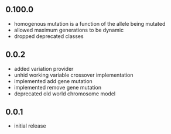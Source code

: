 ## 0.100.0

* homogenous mutation is a function of the allele being mutated
* allowed maximum generations to be dynamic
* dropped deprecated classes

## 0.0.2

* added variation provider
* unhid working variable crossover implementation
* implemented add gene mutation
* implemented remove gene mutation
* deprecated old world chromosome model

## 0.0.1

* initial release
